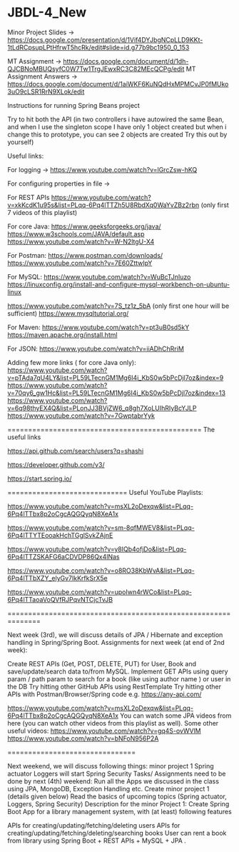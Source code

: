 # JBDL-4_New

Minor Project Slides -> https://docs.google.com/presentation/d/1Vif4DYJbgNCpLLD9KKt-1tLdRCpsupLPtHfrwT5hcRk/edit#slide=id.g77b9bc1950_0_153
 
MT Assignment -> https://docs.google.com/document/d/1dh-QJCBNoMBUQsyfC0W7Tw1TrgJEwxRC3C82MEcQCPg/edit
MT Assignment Answers -> https://docs.google.com/document/d/1aiWKF6KuNQdHxMPMCvJP0fMUko3uO9cLSR1RrN9XLok/edit

Instructions for running Spring Beans project

Try to hit both the API (in two controllers i have autowired the same Bean, and when I use the singleton scope I have only 1 object created but when i change this to prototype, you can see 2 objects are created Try this out by yourself)

Useful links:

For logging -> https://www.youtube.com/watch?v=lGrcZsw-hKQ

For configuring properties in file -> 

For REST APIs https://www.youtube.com/watch?v=xkKcdK1u95s&list=PLqq-6Pq4lTTZh5U8RbdXq0WaYvZBz2rbn (only first 7 videos of this playlist)

For core Java: https://www.geeksforgeeks.org/java/ https://www.w3schools.com/JAVA/default.asp https://www.youtube.com/watch?v=W-N2ltgU-X4

For Postman: https://www.postman.com/downloads/ https://www.youtube.com/watch?v=7E60ZttwIpY

For MySQL: https://www.youtube.com/watch?v=WuBcTJnIuzo https://linuxconfig.org/install-and-configure-mysql-workbench-on-ubuntu-linux

https://www.youtube.com/watch?v=7S_tz1z_5bA (only first one hour will be sufficient) https://www.mysqltutorial.org/

For Maven: https://www.youtube.com/watch?v=pt3uB0sd5kY https://maven.apache.org/install.html

For JSON: https://www.youtube.com/watch?v=iiADhChRriM

Adding few more links ( for core Java only): https://www.youtube.com/watch?v=pTAda7qU4LY&list=PL59LTecnGM1Mg6I4i_KbS0w5bPcDjl7oz&index=9 https://www.youtube.com/watch?v=70qy6_gw1Hc&list=PL59LTecnGM1Mg6I4i_KbS0w5bPcDjl7oz&index=13 https://www.youtube.com/watch?v=6q98thyEX4Q&list=PLonJJ3BVjZW6_q8gh7XoLUIhRIyBcYJLP https://www.youtube.com/watch?v=7GwptabrYyk

=============================================== The useful links

https://api.github.com/search/users?q=shashi

https://developer.github.com/v3/

https://start.spring.io/

============================= Useful YouTube Playlists:

https://www.youtube.com/watch?v=msXL2oDexqw&list=PLqq-6Pq4lTTbx8p2oCgcAQGQyqN8XeA1x

https://www.youtube.com/watch?v=sm-8qfMWEV8&list=PLqq-6Pq4lTTYTEooakHchTGglSvkZAjnE

https://www.youtube.com/watch?v=y8IQb4ofjDo&list=PLqq-6Pq4lTTZSKAFG6aCDVDP86Qx4lNas

https://www.youtube.com/watch?v=o8RO38KbWvA&list=PLqq-6Pq4lTTbXZY_elyGv7IkKrfkSrX5e

https://www.youtube.com/watch?v=upoIwn4rWCo&list=PLqq-6Pq4lTTaoaVoQVfRJPqvNTCjcTvJB

==============================================================

Next week (3rd), we will discuss details of JPA / Hibernate and exception handling in Spring/Spring Boot.
Assignments for next week (at end of 2nd week):

Create REST APIs (Get, POST, DELETE, PUT) for User, Book and save/update/search data to/from MySQL.
Implement GET APIs using query param / path param to search for a book (like using author name ) or user in the DB
Try hitting other GitHub APIs using RestTemplate
Try hitting other APIs with Postman/Browser/Spring code e.g. https://any-api.com/

https://www.youtube.com/watch?v=msXL2oDexqw&list=PLqq-6Pq4lTTbx8p2oCgcAQGQyqN8XeA1x You can watch some JPA videos from here (you can watch other videos from this playlist as well). Some other useful videos: https://www.youtube.com/watch?v=gq4S-ovWVlM https://www.youtube.com/watch?v=bNFoN956P2A

===============================

Next weekend, we will discuss following things:
minor project 1
Spring actuator
Loggers
will start Spring Security
Tasks/ Assignments need to be done by next (4th) weekend:
Run all the Apps we discussed in the class using JPA, MongoDB, Exception Handling etc.
Create minor project 1 (details given below)
Read the basics of upcoming topics (Spring actuator, Loggers, Spring Security)
Description for the minor Project 1:
Create Spring Boot App for a library management system, with (at least) following features

APIs for creating/updating/fetching/deleting users
APIs for creating/updating/fetching/deleting/searching books
User can rent a book from library using Spring Boot + REST APIs + MySQL + JPA .
